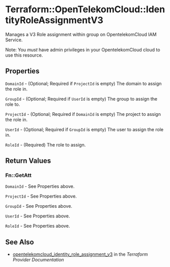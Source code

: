 # Terraform::OpenTelekomCloud::IdentityRoleAssignmentV3

Manages a V3 Role assignment within group on OpentelekomCloud IAM Service.

Note: You _must_ have admin privileges in your OpentelekomCloud cloud to use
this resource.

## Properties

`DomainId` - (Optional; Required if `ProjectId` is empty) The domain to assign the role in.

`GroupId` - (Optional; Required if `UserId` is empty) The group to assign the role to.

`ProjectId` - (Optional; Required if `DomainId` is empty) The project to assign the role in.

`UserId` - (Optional; Required if `GroupId` is empty) The user to assign the role in.

`RoleId` - (Required) The role to assign.


## Return Values

### Fn::GetAtt

`DomainId` - See Properties above.

`ProjectId` - See Properties above.

`GroupId` - See Properties above.

`UserId` - See Properties above.

`RoleId` - See Properties above.

## See Also

* [opentelekomcloud_identity_role_assignment_v3](https://www.terraform.io/docs/providers/opentelekomcloud/r/identity_role_assignment_v3.html) in the _Terraform Provider Documentation_